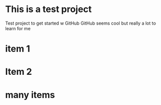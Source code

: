# This is a test project
Test project to get started w GitHub
GitHub seems cool but really a lot to learn for me
# item 1
# Item 2
# many items
